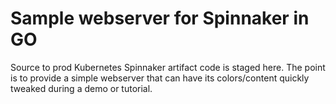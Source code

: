 # Sample webserver for Spinnaker in GO

Source to prod Kubernetes Spinnaker artifact code is staged here. The point is to provide a simple webserver that can have its colors/content quickly tweaked during a demo or tutorial.
